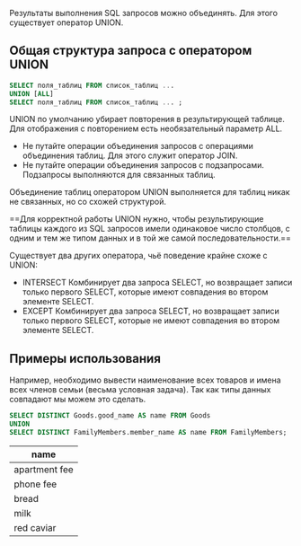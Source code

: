 Результаты выполнения SQL запросов можно объединять. Для этого существует оператор UNION.
## Общая структура запроса с оператором UNION

```sql
SELECT поля_таблиц FROM список_таблиц ...
UNION [ALL]
SELECT поля_таблиц FROM список_таблиц ... ;
```

UNION по умолчанию убирает повторения в результирующей таблице. Для отображения с повторением есть необязательный параметр ALL.

- Не путайте операции объединения запросов с операциями объединения таблиц. Для этого служит оператор JOIN.
- Не путайте операции объединения запросов с подзапросами. Подзапросы выполняются для связанных таблиц.

Объединение таблиц оператором UNION выполняется для таблиц никак не связанных, но со схожей структурой.

==Для корректной работы UNION нужно, чтобы результирующие таблицы каждого из SQL запросов имели одинаковое число столбцов, с одним и тем же типом данных и в той же самой последовательности.==

Существует два других оператора, чьё поведение крайне схоже с UNION:

- INTERSECT Комбинирует два запроса SELECT, но возвращает записи только первого SELECT, которые имеют совпадения во втором элементе SELECT.
- EXCEPT Комбинирует два запроса SELECT, но возвращает записи только первого SELECT, которые не имеют совпадения во втором элементе SELECT.

## Примеры использования

Например, необходимо вывести наименование всех товаров и имена всех членов семьи (весьма условная задача). Так как типы данных совпадают мы можем это сделать.

```sql
SELECT DISTINCT Goods.good_name AS name FROM Goods
UNION
SELECT DISTINCT FamilyMembers.member_name AS name FROM FamilyMembers;
```

|name|
|---|
|apartment fee|
|phone fee|
|bread|
|milk|
|red caviar|